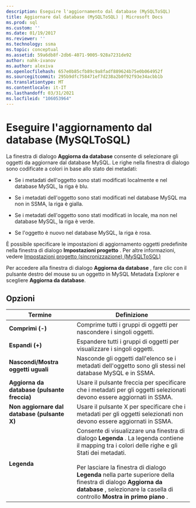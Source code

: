 ```yaml
---
description: Eseguire l'aggiornamento dal database (MySQLToSQL)
title: Aggiornare dal database (MySQLToSQL) | Microsoft Docs
ms.prod: sql
ms.custom: ''
ms.date: 01/19/2017
ms.reviewer: ''
ms.technology: ssma
ms.topic: conceptual
ms.assetid: 59a6db8f-2db6-4071-9005-928a7231de92
author: nahk-ivanov
ms.author: alexiva
ms.openlocfilehash: 657e0b85cfb89c9a8fadf889624b75e0b064952f
ms.sourcegitcommit: 295b9dfc758471ef7d238a2b0f92f93e34acbb1b
ms.translationtype: MT
ms.contentlocale: it-IT
ms.lasthandoff: 03/31/2021
ms.locfileid: "106053964"
---
```

# <a name="refresh-from-database-mysqltosql"></a>Eseguire l'aggiornamento dal database (MySQLToSQL)
La finestra di dialogo **Aggiorna da database** consente di selezionare gli oggetti da aggiornare dal database MySQL. Le righe nella finestra di dialogo sono codificate a colori in base allo stato dei metadati:  
  
-   Se i metadati dell'oggetto sono stati modificati localmente e nel database MySQL, la riga è blu.  
  
-   Se i metadati dell'oggetto sono stati modificati nel database MySQL ma non in SSMA, la riga è gialla.  
  
-   Se i metadati dell'oggetto sono stati modificati in locale, ma non nel database MySQL, la riga è verde.  
  
-   Se l'oggetto è nuovo nel database MySQL, la riga è rosa.  
  
È possibile specificare le impostazioni di aggiornamento oggetti predefinite nella finestra di dialogo **Impostazioni progetto** . Per altre informazioni, vedere [Impostazioni progetto &#40;sincronizzazione&#41; &#40;MySQLToSQL&#41;](../../ssma/mysql/project-settings-synchronization-mysqltosql.md)  
  
Per accedere alla finestra di dialogo **Aggiorna da database** , fare clic con il pulsante destro del mouse su un oggetto in MySQL Metadata Explorer e scegliere **Aggiorna da database**.  
  
## <a name="options"></a>Opzioni  
  
|**Termine**|**Definizione**|  
|-|-|  
|**Comprimi (-)**|Comprime tutti i gruppi di oggetti per nascondere i singoli oggetti.|  
|**Espandi (+)**|Espandere tutti i gruppi di oggetti per visualizzare i singoli oggetti.|  
|**Nascondi/Mostra oggetti uguali**|Nasconde gli oggetti dall'elenco se i metadati dell'oggetto sono gli stessi nel database MySQL e in SSMA.|  
|**Aggiorna da database (pulsante freccia)**|Usare il pulsante freccia per specificare che i metadati per gli oggetti selezionati devono essere aggiornati in SSMA.|  
|**Non aggiornare dal database (pulsante X)**|Usare il pulsante X per specificare che i metadati per gli oggetti selezionati non devono essere aggiornati in SSMA.|  
|**Legenda**|Consente di visualizzare una finestra di dialogo **Legenda** . La legenda contiene il mapping tra i colori delle righe e gli Stati dei metadati.<br /><br />Per lasciare la finestra di dialogo **Legenda** nella parte superiore della finestra di dialogo **Aggiorna da database** , selezionare la casella di controllo **Mostra in primo piano** .|  
  

